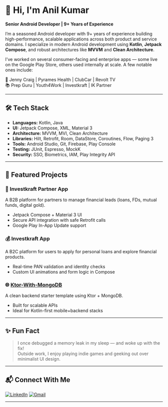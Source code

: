 # 👋 Hi, I'm Anil Kumar

**Senior Android Developer | 9+ Years of Experience**

I’m a seasoned Android developer with 9+ years of experience building high-performance, scalable applications across both product and service domains. I specialize in modern Android development using **Kotlin**, **Jetpack Compose**, and robust architectures like **MVVM** and **Clean Architecture**.

I've worked on several consumer-facing and enterprise apps — some live on the Google Play Store, others used internally at scale. A few notable ones include:

🎯 Jenny Craig | Pyrames Health | ClubCar | Revolt TV  
📚 Prep Guru | Youth4Work | Investkraft | IK Partner

---

## 🛠️ Tech Stack

- **Languages:** Kotlin, Java  
- **UI:** Jetpack Compose, XML, Material 3  
- **Architecture:** MVVM, MVI, Clean Architecture  
- **Libraries:** Hilt, Retrofit, Room, DataStore, Coroutines, Flow, Paging 3  
- **Tools:** Android Studio, Git, Firebase, Play Console  
- **Testing:** JUnit, Espresso, MockK  
- **Security:** SSO, Biometrics, IAM, Play Integrity API  

---

## 🚀 Featured Projects

### 🧾 Investkraft Partner App  
A B2B platform for partners to manage financial leads (loans, FDs, mutual funds, digital gold).  
- Jetpack Compose + Material 3 UI  
- Secure API integration with safe Retrofit calls  
- Google Play In-App Update support  

### 💰 Investkraft App  
A B2C platform for users to apply for personal loans and explore financial products.  
- Real-time PAN validation and identity checks  
- Custom UI animations and form logic in Compose  

### 🌐 [Ktor-With-MongoDB](https://github.com/eranilsharma/Ktor-With-MongoDB)  
A clean backend starter template using Ktor + MongoDB.  
- Built for scalable APIs  
- Ideal for Kotlin-first mobile+backend stacks  

---

## ✨ Fun Fact

> I once debugged a memory leak in my sleep — and woke up with the fix!  
> Outside work, I enjoy playing indie games and geeking out over minimalist UI design.

---

## 📬 Connect With Me

[![LinkedIn](https://img.shields.io/badge/LinkedIn-blue?logo=linkedin&style=for-the-badge)](https://www.linkedin.com/in/eranilsharma/)
[![Gmail](https://img.shields.io/badge/Gmail-red?logo=gmail&style=for-the-badge)](mailto:eranilsharma.mee@gmail.com)

---

<!--
**eranilsharma/eranilsharma** is a ✨ special ✨ repository because its `README.md` (this file) appears on your GitHub profile.
-->

